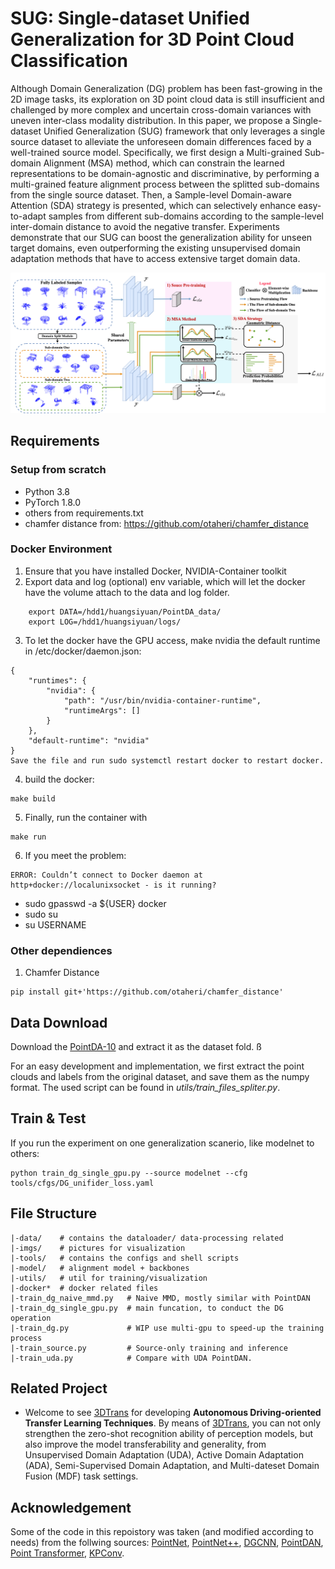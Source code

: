 # SUG: Single-dataset Unified Generalization for 3D Point Cloud Classification

Although Domain Generalization (DG) problem has been fast-growing in the 2D image tasks, its exploration on 3D point cloud data is still insufficient and challenged by more complex and uncertain cross-domain variances with uneven inter-class modality distribution. In this paper, we propose a Single-dataset Unified Generalization (SUG) framework that only leverages a single source dataset to alleviate the unforeseen domain differences faced by a well-trained source model. Specifically, we first design a Multi-grained Sub-domain Alignment (MSA) method, which can constrain the learned representations to be domain-agnostic and discriminative, by performing a multi-grained feature alignment process between the splitted sub-domains from the single source dataset. Then, a Sample-level Domain-aware Attention (SDA) strategy is presented, which can selectively enhance easy-to-adapt samples from different sub-domains according to the sample-level inter-domain distance to avoid the negative transfer. Experiments demonstrate that our SUG can boost the generalization ability for unseen target domains, even outperforming the existing unsupervised domain adaptation methods that have to access extensive target domain data.

![framework](framework.png)


## Requirements

### Setup from scratch
- Python 3.8
- PyTorch 1.8.0
- others from requirements.txt
- chamfer distance from: https://github.com/otaheri/chamfer_distance

### Docker Environment
1. Ensure that you have installed Docker, NVIDIA-Container toolkit
2. Export data and log (optional) env variable, which will let the docker have the volume attach to the data and log folder.

```
    export DATA=/hdd1/huangsiyuan/PointDA_data/
    export LOG=/hdd1/huangsiyuan/logs/
```
3. To let the docker have the GPU access, make nvidia the default runtime in /etc/docker/daemon.json:
```
{
    "runtimes": {
        "nvidia": {
            "path": "/usr/bin/nvidia-container-runtime",
            "runtimeArgs": []
        } 
    },
    "default-runtime": "nvidia" 
}
Save the file and run sudo systemctl restart docker to restart docker.
```
4. build the docker:

```
make build
```

5. Finally, run the container with
```
make run
```

6. If you meet the problem:
```
ERROR: Couldn’t connect to Docker daemon at http+docker://localunixsocket - is it running?
```
- sudo gpasswd -a ${USER} docker
- sudo su
- su USERNAME

### Other dependiences

1. Chamfer Distance

```shell
pip install git+'https://github.com/otaheri/chamfer_distance'
```

## Data Download
Download the [PointDA-10](https://drive.google.com/file/d/1-LfJWL5geF9h0Z2QpdTL0n4lShy8wy2J/view?usp=sharing) and extract it as the dataset fold. ß

For an easy development and implementation, we first extract the point clouds and labels from the original dataset, and save them as the numpy format. The used script can be found in *utils/train_files_spliter.py*.

## Train & Test
If you run the experiment on one generalization scanerio, like modelnet to others:
```
python train_dg_single_gpu.py --source modelnet --cfg tools/cfgs/DG_unifider_loss.yaml
```

## File Structure

```shell
|-data/    # contains the dataloader/ data-processing related
|-imgs/    # pictures for visualization
|-tools/   # contains the configs and shell scripts
|-model/   # alignment model + backbones
|-utils/   # util for training/visualization
|-docker*  # docker related files
|-train_dg_naive_mmd.py   # Naive MMD, mostly similar with PointDAN
|-train_dg_single_gpu.py  # main funcation, to conduct the DG operation
|-train_dg.py             # WIP use multi-gpu to speed-up the training process
|-train_source.py         # Source-only training and inference
|-train_uda.py            # Compare with UDA PointDAN.
```

## Related Project
- Welcome to see [3DTrans](https://github.com/PJLab-ADG/3DTrans) for developing **Autonomous Driving-oriented Transfer Learning Techniques**. By means of [3DTrans](https://github.com/PJLab-ADG/3DTrans), you can not only strengthen the zero-shot recognition ability of perception models, but also improve the model transferability and generality, from Unsupervised Domain Adaptation (UDA), Active Domain Adaptation (ADA), Semi-Supervised Domain Adaptation, and Multi-dateset Domain Fusion (MDF) task settings.



## Acknowledgement
Some of the code in this repoistory was taken (and modified according to needs) from the follwing sources: [PointNet](https://github.com/charlesq34/pointnet), [PointNet++](https://github.com/charlesq34/pointnet2), [DGCNN](https://github.com/canqin001/PointDAN), [PointDAN](https://github.com/canqin001/PointDAN), [Point Transformer](https://github.com/qq456cvb/Point-Transformers), [KPConv](https://github.com/HuguesTHOMAS/KPConv-PyTorch).
